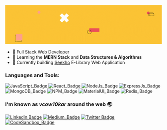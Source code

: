 <img src = "/src/gifs/header.gif"/>

- 🎯 Full Stack Web Developer
- 🌱 Learning the **MERN Stack** and **Data Structures & Algorithms**
- :bow_and_arrow: Currently building [Seekho](https://github.com/vcow10kar/seekho-project) E-Library Web Application


### Languages and Tools:
![JavaScript_Badge](https://img.shields.io/badge/JavaScript-323330?style=for-the-badge&logo=javascript&logoColor=F7DF1E)
![React_Badge](https://img.shields.io/badge/React-20232A?style=for-the-badge&logo=react&logoColor=61DAFB)
![NodeJs_Badge](https://img.shields.io/badge/Node.js-339933?style=for-the-badge&logo=nodedotjs&logoColor=white)
![ExpressJs_Badge](https://img.shields.io/badge/Express.js-000000?style=for-the-badge&logo=express&logoColor=white)
![MongoDB_Badge](https://img.shields.io/badge/MongoDB-4EA94B?style=for-the-badge&logo=mongodb&logoColor=white)
![NPM_Badge](https://img.shields.io/badge/npm-CB3837?style=for-the-badge&logo=npm&logoColor=white)
![MaterialUI_Badge](https://img.shields.io/badge/Material--UI-0081CB?style=for-the-badge&logo=material-ui&logoColor=white)
![Redis_Badge](https://img.shields.io/badge/redis-%23DD0031.svg?&style=for-the-badge&logo=redis&logoColor=white)
<!-- ![TailwindCSS_Badge](https://img.shields.io/badge/Tailwind_CSS-38B2AC?style=for-the-badge&logo=tailwind-css&logoColor=white) -->
<!-- ![StyledComponents_Badge](https://img.shields.io/badge/styled--components-DB7093?style=for-the-badge&logo=styled-components&logoColor=white) -->

<!-- ### Featured Repositories:
[![Readme Card](https://github-readme-stats.vercel.app/api/pin/?username=vcow10kar&repo=seekho-project&theme=github_dark&hide_border=false&show_owner=true)](https://github.com/vcow10kar/seekho-project) 
[![Readme Card](https://github-readme-stats.vercel.app/api/pin/?username=akhilsdeportfolio&repo=construct_week_2&theme=github_dark&hide_border=false&show_owner=true)](https://github.com/akhilsdeportfolio/construct_week_2) -->

<!-- ### GitHub Stats:
![stats](https://github-readme-streak-stats.herokuapp.com/?user=vcow10kar&theme=tokyonight_duo&hide_border=true&bg_color=0D1117") -->

### I'm known as _vcow10kar_ around the web 🌏
[![Linkedin Badge](https://img.shields.io/badge/LinkedIn-0077B5?style=for-the-badge&logo=linkedin&logoColor=white)](https://www.linkedin.com/in/vaishnavi-kawthankar/)
[![Medium_Badge](https://img.shields.io/badge/Medium-12100E?style=for-the-badge&logo=medium&logoColor=white)](https://medium.com/@vcow10kar) 
[![Twitter Badge](https://img.shields.io/badge/Twitter-1DA1F2?style=for-the-badge&logo=twitter&logoColor=white)](https://twitter.com/vcow10kar) 
[![CodeSandbox_Badge](https://img.shields.io/badge/Codesandbox-000000?style=for-the-badge&logo=CodeSandbox&logoColor=white)](https://codesandbox.io/u/vcow10kar)
